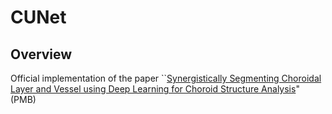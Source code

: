 # CUNet

## Overview
Official implementation of the paper ``[Synergistically Segmenting Choroidal Layer and Vessel using Deep Learning for Choroid Structure Analysis][paper_url]" (PMB) 

[paper_url]: https://iopscience.iop.org/article/10.1088/1361-6560/ac5ed7/meta

